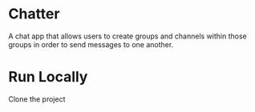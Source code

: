 # Chatter

A chat app that allows users to create groups and channels within those groups in order to send messages to one another.

# Run Locally

Clone the project



